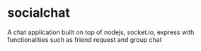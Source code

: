 # socialchat
A chat application built on top of nodejs, socket.io, express with functionalities such as friend request and group chat
